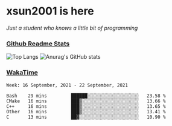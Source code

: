 # xsun2001 is here

*Just a student who knows a little bit of programming*

### [Github Readme Stats](https://github.com/anuraghazra/github-readme-stats)

![Top Langs](https://github-readme-stats.vercel.app/api/top-langs/?username=xsun2001&layout=compact&theme=radical) ![Anurag's GitHub stats](https://github-readme-stats.vercel.app/api?username=xsun2001&show_icons=true&theme=radical)

### [WakaTime](https://wakatime.com)

<!--START_SECTION:waka-->
```text
Week: 16 September, 2021 - 22 September, 2021

Bash    29 mins         ██████░░░░░░░░░░░░░░░░░░░   23.58 % 
CMake   16 mins         ███▒░░░░░░░░░░░░░░░░░░░░░   13.66 % 
C++     16 mins         ███▒░░░░░░░░░░░░░░░░░░░░░   13.65 % 
Other   16 mins         ███▒░░░░░░░░░░░░░░░░░░░░░   13.41 % 
C       13 mins         ██▓░░░░░░░░░░░░░░░░░░░░░░   10.90 % 
```
<!--END_SECTION:waka-->
